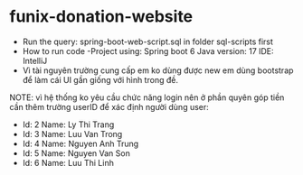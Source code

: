 # funix-donation-website
- Run the query: spring-boot-web-script.sql in folder sql-scripts first
- How to run code
-Project using:
  Spring boot 6
  Java version: 17
  IDE: IntelliJ
- Vì tài nguyên trường cung cấp em ko dùng được new em dùng bootstrap để làm cái UI gần giống với hình trong đề.

NOTE: vì hệ thống ko yêu cầu chức năng login nên ở phần quyên góp tiền cần thêm trường userID để xác định người dùng
user: 
- Id: 2 Name: Ly Thi Trang  
- Id: 3 Name: Luu Van Trong 
- Id: 4 Name: Nguyen Anh Trung 
- Id: 5 Name: Nguyen Van Son 
- Id: 6 Name: Luu Thi Linh 

